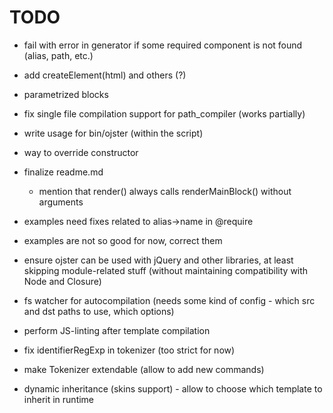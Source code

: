 # TODO

* fail with error in generator if some required component is not found (alias, path, etc.)
* add createElement(html) and others (?)
* parametrized blocks
* fix single file compilation support for path_compiler (works partially)

* write usage for bin/ojster (within the script)
* way to override constructor

* finalize readme.md
    * mention that render() always calls renderMainBlock() without arguments
* examples need fixes related to alias->name in @require
* examples are not so good for now, correct them

* ensure ojster can be used with jQuery and other libraries, at least skipping module-related stuff (without maintaining compatibility with Node and Closure)
* fs watcher for autocompilation (needs some kind of config - which src and dst paths to use, which options)
* perform JS-linting after template compilation

* fix identifierRegExp in tokenizer (too strict for now)
* make Tokenizer extendable (allow to add new commands)
* dynamic inheritance (skins support) - allow to choose which template to inherit in runtime

